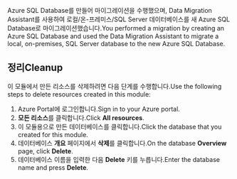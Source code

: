 <span data-ttu-id="07bcd-101">Azure SQL Database를 만들어 마이그레이션을 수행했으며, Data Migration Assistant를 사용하여 로컬/온-프레미스/SQL Server 데이터베이스를 새 Azure SQL Database로 마이그레이션했습니다.</span><span class="sxs-lookup"><span data-stu-id="07bcd-101">You performed a migration by creating an Azure SQL Database and used the Data Migration Assistant to migrate a local, on-premises, SQL Server database to the new Azure SQL Database.</span></span>

## <a name="cleanup"></a><span data-ttu-id="07bcd-102">정리</span><span class="sxs-lookup"><span data-stu-id="07bcd-102">Cleanup</span></span>

<span data-ttu-id="07bcd-103">이 모듈에서 만든 리소스를 삭제하려면 다음 단계를 수행합니다.</span><span class="sxs-lookup"><span data-stu-id="07bcd-103">Use the following steps to delete resources created in this module:</span></span>

1. <span data-ttu-id="07bcd-104">Azure Portal에 로그인합니다.</span><span class="sxs-lookup"><span data-stu-id="07bcd-104">Sign in to your Azure portal.</span></span>
2. <span data-ttu-id="07bcd-105">**모든 리소스**를 클릭합니다.</span><span class="sxs-lookup"><span data-stu-id="07bcd-105">Click **All resources**.</span></span>
3. <span data-ttu-id="07bcd-106">이 모듈용으로 만든 데이터베이스를 클릭합니다.</span><span class="sxs-lookup"><span data-stu-id="07bcd-106">Click the database that you created for this module.</span></span>
4. <span data-ttu-id="07bcd-107">데이터베이스 **개요** 페이지에서 **삭제**를 클릭합니다.</span><span class="sxs-lookup"><span data-stu-id="07bcd-107">On the database **Overview** page, click **Delete**.</span></span>
5. <span data-ttu-id="07bcd-108">데이터베이스 이름을 입력한 다음 **Delete** 키를 누릅니다.</span><span class="sxs-lookup"><span data-stu-id="07bcd-108">Enter the database name and press **Delete**.</span></span>